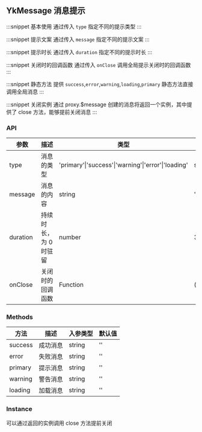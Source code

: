 ## YkMessage 消息提示

:::snippet
基本使用
通过传入 `type` 指定不同的提示类型
<MessagePrimary/>
:::

:::snippet
提示文案
通过传入 `message` 指定不同的提示文案
<MessageAlter/>
:::

:::snippet
提示时长
通过传入 `duration` 指定不同的提示时长
<MessageDuration/>
:::

:::snippet
关闭时的回调函数
通过传入 `onClose` 调用全局提示关闭时的回调函数
<MessageOnclose/>
:::

:::snippet
静态方法
提供 `success`,`error`,`warning`,`loading`,`primary` 静态方法直接调用全局消息
<MessageMethods/>
:::

:::snippet
关闭实例
通过 proxy.$message 创建的消息将返回一个实例，其中提供了 close 方法，能够提前关闭消息
<MessageClose/>
:::

### API

| 参数     | 描述                  | 类型                                                | 默认值  |
| -------- | --------------------- | --------------------------------------------------- | ------- |
| type     | 消息的类型            | 'primary'\|'success'\|'warning'\|'error'\|'loading' | success |
| message  | 消息的内容            | string                                              | ''      |
| duration | 持续时长，为 0 时驻留 | number                                              | 3000    |
| onClose  | 关闭时的回调函数      | Function                                            | ()=>{}  |

### Methods

| 方法    | 描述     | 入参类型 | 默认值 |
| ------- | -------- | -------- | ------ |
| success | 成功消息 | string   | ''     |
| error   | 失败消息 | string   | ''     |
| primary | 提示消息 | string   | ''     |
| warning | 警告消息 | string   | ''     |
| loading | 加载消息 | string   | ''     |

### Instance

可以通过返回的实例调用 close 方法提前关闭

